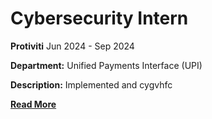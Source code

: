 # Cybersecurity Intern
**Protiviti**
Jun 2024 - Sep 2024
<br>

**Department:** Unified Payments Interface (UPI)
<br>

**Description:** Implemented and cygvhfc
<br>

**[Read More](../pages/experience.html)**

<!-- **[<i class="fa-solid fa-circle-info"></i> Learn More](../pages/experience.html)** -->
